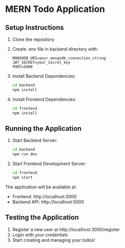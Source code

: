 # MERN Todo Application

## Setup Instructions

1. Clone the repository
2. Create .env file in backend directory with:

   ```
   MONGODB_URI=your_mongodb_connection_string
   JWT_SECRET=your_secret_key
   PORT=5000
   ```

3. Install Backend Dependencies:

   ```bash
   cd backend
   npm install
   ```

4. Install Frontend Dependencies:
   ```bash
   cd frontend
   npm install
   ```

## Running the Application

1. Start Backend Server:

   ```bash
   cd backend
   npm run dev
   ```

2. Start Frontend Development Server:
   ```bash
   cd frontend
   npm start
   ```

The application will be available at:

- Frontend: http://localhost:3000
- Backend API: http://localhost:5000

## Testing the Application

1. Register a new user at http://localhost:3000/register
2. Login with your credentials
3. Start creating and managing your todos!
